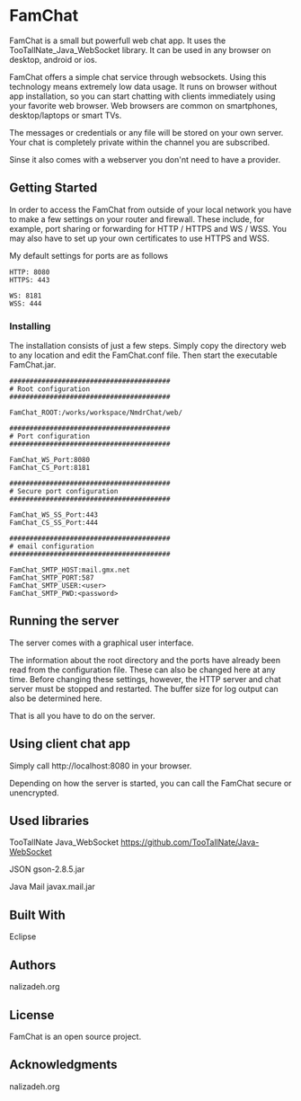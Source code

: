 # FamChat

FamChat is a small but powerfull web chat app. It uses the TooTallNate_Java_WebSocket library. 
It can be used in any browser on desktop, android or ios.

FamChat offers a simple chat service through websockets. Using this technology means extremely low data usage. 
It runs on browser without app installation, so you can start chatting with clients immediately using your 
favorite web browser. Web browsers are common on smartphones, desktop/laptops or smart TVs. 

The messages or credentials or any file will be stored on your own server. Your chat is completely private 
within the channel you are subscribed.

Sinse it also comes with a webserver you don'nt need to have a provider.

## Getting Started

In order to access the FamChat from outside of your local network you have to make a few settings on your 
router and firewall. These include, for example, port sharing or forwarding for HTTP / HTTPS and WS / WSS. 
You may also have to set up your own certificates to use HTTPS and WSS. 

My default settings for ports are as follows

```
HTTP: 8080
HTTPS: 443

WS: 8181
WSS: 444 
```

### Installing

The installation consists of just a few steps. Simply copy the directory web to any location and edit the 
FamChat.conf file. Then start the executable FamChat.jar.  

```
########################################
# Root configuration
########################################

FamChat_ROOT:/works/workspace/NmdrChat/web/

########################################
# Port configuration
########################################

FamChat_WS_Port:8080
FamChat_CS_Port:8181

########################################
# Secure port configuration
########################################

FamChat_WS_SS_Port:443
FamChat_CS_SS_Port:444

########################################
# email configuration
########################################

FamChat_SMTP_HOST:mail.gmx.net
FamChat_SMTP_PORT:587
FamChat_SMTP_USER:<user>
FamChat_SMTP_PWD:<password>
```

## Running the server

The server comes with a graphical user interface.

The information about the root directory and the ports have already been read from the configuration file. 
These can also be changed here at any time. Before changing these settings, however, the HTTP server and chat server 
must be stopped and restarted. The buffer size for log output can also be determined here.

That is all you have to do on the server. 

## Using client chat app

Simply call http://localhost:8080 in your browser. 

Depending on how the server is started, you can call the FamChat secure or unencrypted.

## Used libraries

TooTallNate Java_WebSocket
https://github.com/TooTallNate/Java-WebSocket

JSON
gson-2.8.5.jar

Java Mail
javax.mail.jar

## Built With

Eclipse 

## Authors

nalizadeh.org

## License

FamChat is an open source project.

## Acknowledgments

nalizadeh.org

